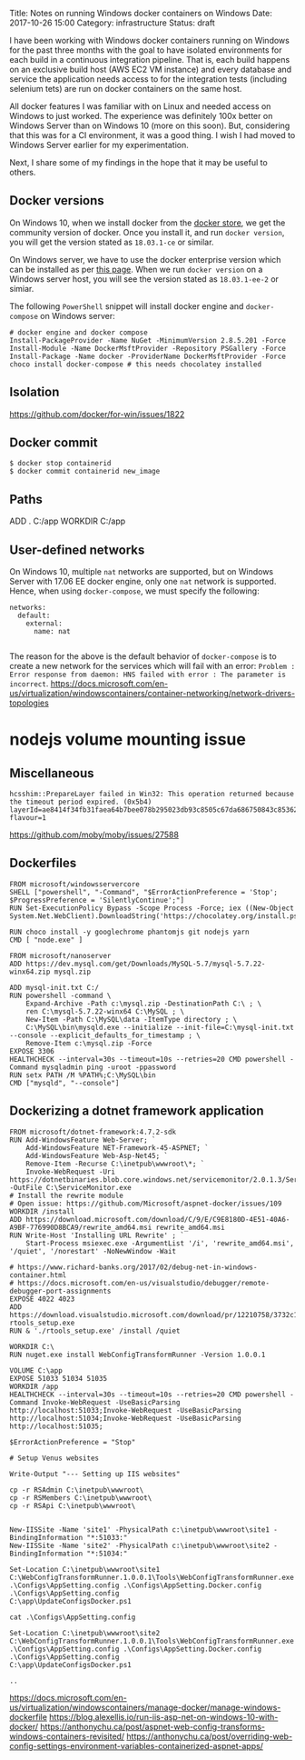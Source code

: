 Title: Notes on running Windows docker containers on Windows
Date: 2017-10-26 15:00
Category: infrastructure
Status: draft

I have been working with Windows docker containers running on Windows for the past three months with
the goal to have isolated environments for each build in a continuous integration pipeline. 
That is, each build happens on an exclusive build host (AWS EC2 VM instance) and every database and service the application 
needs access to for the integration tests (including selenium tets) are run on docker containers on the 
same host.

All docker features I was familiar with on Linux and needed access on Windows to just worked. The experience was 
definitely 100x better on Windows Server than on Windows 10 (more on this soon). But, considering that this was for
a CI environment, it was a good thing. I wish I had moved to Windows Server earlier for my experimentation.

Next, I share some of my findings in the hope that it may be useful to others.

## Docker versions

On Windows 10, when we install docker from the [docker store](https://www.docker.com/docker-windows), we get the community
version of docker. Once you install it, and run `docker version`, you will get the version stated as `18.03.1-ce` or similar.

On Windows server, we have to use the docker enterprise version which can be installed as per [this page](https://docs.docker.com/install/windows/docker-ee/). When we run `docker version` on a Windows server host, you will 
see the version stated as `18.03.1-ee-2` or simiar.

The following `PowerShell` snippet will install docker engine and `docker-compose` on Windows server:

```
# docker engine and docker compose
Install-PackageProvider -Name NuGet -MinimumVersion 2.8.5.201 -Force
Install-Module -Name DockerMsftProvider -Repository PSGallery -Force
Install-Package -Name docker -ProviderName DockerMsftProvider -Force
choco install docker-compose # this needs chocolatey installed
```

## Isolation


https://github.com/docker/for-win/issues/1822

## Docker commit

```
$ docker stop containerid
$ docker commit containerid new_image
```

## Paths

ADD . C:/app
WORKDIR C:/app

## User-defined networks

On Windows 10, multiple `nat` networks are supported, but on Windows Server with 17.06 EE docker engine, only one `nat` network
is supported. Hence, when using `docker-compose`, we must specify the following:

```
networks:
  default:
    external:
      name: nat
      
```

The reason for the above is the default behavior of `docker-compose` is to create a new network for the services which will
fail with an error: `Problem : Error response from daemon: HNS failed with error : The parameter is incorrect`.
https://docs.microsoft.com/en-us/virtualization/windowscontainers/container-networking/network-drivers-topologies

# nodejs volume mounting issue

## Miscellaneous

```
hcsshim::PrepareLayer failed in Win32: This operation returned because the timeout period expired. (0x5b4) layerId=ae8414f34fb31faea64b7bee078b295023db93c8505c67da686750843c853629 flavour=1
```

https://github.com/moby/moby/issues/27588

## Dockerfiles


```
FROM microsoft/windowsservercore
SHELL ["powershell", "-Command", "$ErrorActionPreference = 'Stop'; $ProgressPreference = 'SilentlyContinue';"]
RUN Set-ExecutionPolicy Bypass -Scope Process -Force; iex ((New-Object System.Net.WebClient).DownloadString('https://chocolatey.org/install.ps1'))

RUN choco install -y googlechrome phantomjs git nodejs yarn
CMD [ "node.exe" ]
```

```
FROM microsoft/nanoserver
ADD https://dev.mysql.com/get/Downloads/MySQL-5.7/mysql-5.7.22-winx64.zip mysql.zip

ADD mysql-init.txt C:/
RUN powershell -command \
    Expand-Archive -Path c:\mysql.zip -DestinationPath C:\ ; \
    ren C:\mysql-5.7.22-winx64 C:\MySQL ; \
    New-Item -Path C:\MySQL\data -ItemType directory ; \
    C:\MySQL\bin\mysqld.exe --initialize --init-file=C:\mysql-init.txt --console --explicit_defaults_for_timestamp ; \
    Remove-Item c:\mysql.zip -Force
EXPOSE 3306
HEALTHCHECK --interval=30s --timeout=10s --retries=20 CMD powershell -Command mysqladmin ping -uroot -ppassword
RUN setx PATH /M %PATH%;C:\MySQL\bin
CMD ["mysqld", "--console"]
```

## Dockerizing a dotnet framework application

```
FROM microsoft/dotnet-framework:4.7.2-sdk
RUN Add-WindowsFeature Web-Server; `
    Add-WindowsFeature NET-Framework-45-ASPNET; `
    Add-WindowsFeature Web-Asp-Net45; `
    Remove-Item -Recurse C:\inetpub\wwwroot\*; `
    Invoke-WebRequest -Uri https://dotnetbinaries.blob.core.windows.net/servicemonitor/2.0.1.3/ServiceMonitor.exe -OutFile C:\ServiceMonitor.exe
# Install the rewrite module
# Open issue: https://github.com/Microsoft/aspnet-docker/issues/109
WORKDIR /install
ADD https://download.microsoft.com/download/C/9/E/C9E8180D-4E51-40A6-A9BF-776990D8BCA9/rewrite_amd64.msi rewrite_amd64.msi
RUN Write-Host 'Installing URL Rewrite' ; `
    Start-Process msiexec.exe -ArgumentList '/i', 'rewrite_amd64.msi', '/quiet', '/norestart' -NoNewWindow -Wait

# https://www.richard-banks.org/2017/02/debug-net-in-windows-container.html
# https://docs.microsoft.com/en-us/visualstudio/debugger/remote-debugger-port-assignments
EXPOSE 4022 4023
ADD https://download.visualstudio.microsoft.com/download/pr/12210758/3732c1fb2e37696edab25c565695c1b0/VS_RemoteTools.exe rtools_setup.exe
RUN & './rtools_setup.exe' /install /quiet

WORKDIR C:\
RUN nuget.exe install WebConfigTransformRunner -Version 1.0.0.1

VOLUME C:\app
EXPOSE 51033 51034 51035
WORKDIR /app
HEALTHCHECK --interval=30s --timeout=10s --retries=20 CMD powershell -Command Invoke-WebRequest -UseBasicParsing http://localhost:51033;Invoke-WebRequest -UseBasicParsing http://localhost:51034;Invoke-WebRequest -UseBasicParsing http://localhost:51035;
```


```
$ErrorActionPreference = "Stop"

# Setup Venus websites

Write-Output "--- Setting up IIS websites"

cp -r RSAdmin C:\inetpub\wwwroot\
cp -r RSMembers C:\inetpub\wwwroot\
cp -r RSApi C:\inetpub\wwwroot\


New-IISSite -Name 'site1' -PhysicalPath c:\inetpub\wwwroot\site1 -BindingInformation "*:51033:"
New-IISSite -Name 'site2' -PhysicalPath c:\inetpub\wwwroot\site2 -BindingInformation "*:51034:"

Set-Location C:\inetpub\wwwroot\site1
C:\WebConfigTransformRunner.1.0.0.1\Tools\WebConfigTransformRunner.exe .\Configs\AppSetting.config .\Configs\AppSetting.Docker.config .\Configs\AppSetting.config
C:\app\UpdateConfigsDocker.ps1

cat .\Configs\AppSetting.config

Set-Location C:\inetpub\wwwroot\site2
C:\WebConfigTransformRunner.1.0.0.1\Tools\WebConfigTransformRunner.exe .\Configs\AppSetting.config .\Configs\AppSetting.Docker.config .\Configs\AppSetting.config
C:\app\UpdateConfigsDocker.ps1

..
```

https://docs.microsoft.com/en-us/virtualization/windowscontainers/manage-docker/manage-windows-dockerfile
https://blog.alexellis.io/run-iis-asp-net-on-windows-10-with-docker/
https://anthonychu.ca/post/aspnet-web-config-transforms-windows-containers-revisited/
https://anthonychu.ca/post/overriding-web-config-settings-environment-variables-containerized-aspnet-apps/
